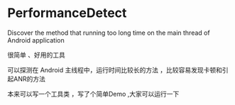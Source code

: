 # PerformanceDetect
Discover the method that running too long time on the main thread of Android application


很简单 、好用的工具

可以探测在 Android 主线程中，运行时间比较长的方法 ，比较容易发现卡顿和引起ANR的方法


本来可以写一个工具类 ，写了个简单Demo  ,大家可以运行一下


